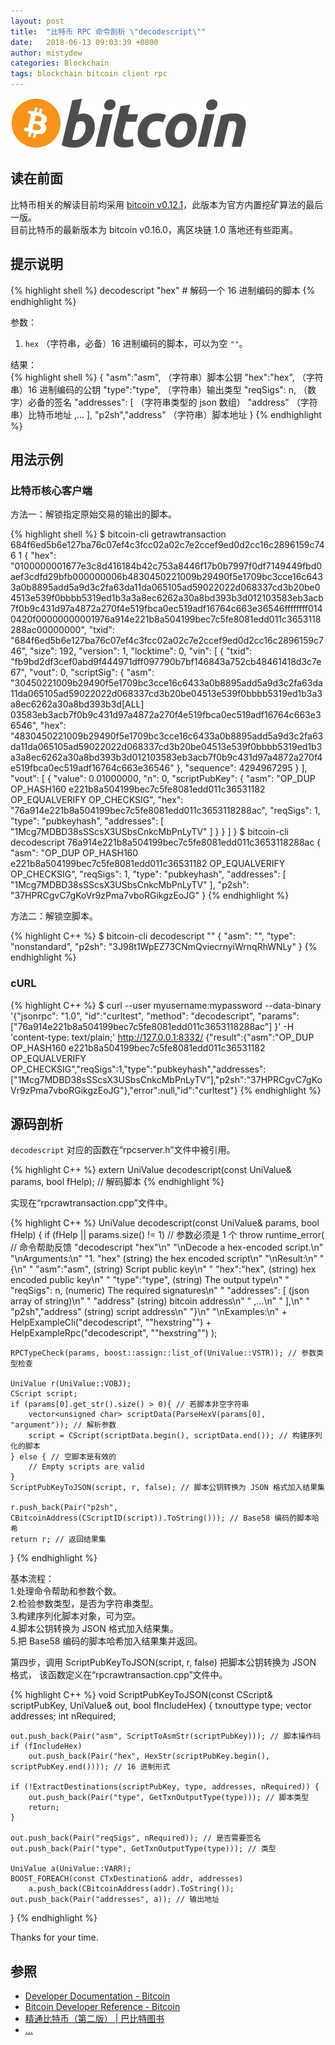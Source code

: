 ```yaml
---
layout: post
title:  "比特币 RPC 命令剖析 \"decodescript\""
date:   2018-06-13 09:03:39 +0800
author: mistydew
categories: Blockchain
tags: blockchain bitcoin client rpc
---
```

![bitcoin](/images/20180504/bitcoin.svg)

## 读在前面
比特币相关的解读目前均采用 [bitcoin v0.12.1](https://github.com/bitcoin/bitcoin/tree/v0.12.1)，此版本为官方内置挖矿算法的最后一版。<br>
目前比特币的最新版本为 bitcoin v0.16.0，离区块链 1.0 落地还有些距离。

## 提示说明

{% highlight shell %}
decodescript "hex" # 解码一个 16 进制编码的脚本
{% endhighlight %}

参数：<br>
1. `hex` （字符串，必备）16 进制编码的脚本，可以为空 `""`。

结果：<br>
{% highlight shell %}
{
  "asm":"asm",   （字符串）脚本公钥
  "hex":"hex",   （字符串）16 进制编码的公钥
  "type":"type", （字符串）输出类型
  "reqSigs": n,    （数字）必备的签名
  "addresses": [   （字符串类型的 json 数组）
     "address"     （字符串）比特币地址
     ,...
  ],
  "p2sh","address" （字符串）脚本地址
}
{% endhighlight %}

## 用法示例

### 比特币核心客户端

方法一：解锁指定原始交易的输出的脚本。

{% highlight shell %}
$ bitcoin-cli getrawtransaction 684f6ed5b6e127ba76c07ef4c3fcc02a02c7e2ccef9ed0d2cc16c2896159c746 1
{
  "hex": "0100000001677e3c8d416184b42c753a8446f17b0b7997f0df7149449fbd0aef3cdfd29bfb000000006b4830450221009b29490f5e1709bc3cce16c6433a0b8895add5a9d3c2fa63da11da065105ad59022022d068337cd3b20be04513e539f0bbbb5319ed1b3a3a8ec6262a30a8bd393b3d012103583eb3acb7f0b9c431d97a4872a270f4e519fbca0ec519adf16764c663e36546ffffffff0140420f00000000001976a914e221b8a504199bec7c5fe8081edd011c3653118288ac00000000",
  "txid": "684f6ed5b6e127ba76c07ef4c3fcc02a02c7e2ccef9ed0d2cc16c2896159c746",
  "size": 192,
  "version": 1,
  "locktime": 0,
  "vin": [
    {
      "txid": "fb9bd2df3cef0abd9f444971dff097790b7bf146843a752cb48461418d3c7e67",
      "vout": 0,
      "scriptSig": {
        "asm": "30450221009b29490f5e1709bc3cce16c6433a0b8895add5a9d3c2fa63da11da065105ad59022022d068337cd3b20be04513e539f0bbbb5319ed1b3a3a8ec6262a30a8bd393b3d[ALL] 03583eb3acb7f0b9c431d97a4872a270f4e519fbca0ec519adf16764c663e36546",
        "hex": "4830450221009b29490f5e1709bc3cce16c6433a0b8895add5a9d3c2fa63da11da065105ad59022022d068337cd3b20be04513e539f0bbbb5319ed1b3a3a8ec6262a30a8bd393b3d012103583eb3acb7f0b9c431d97a4872a270f4e519fbca0ec519adf16764c663e36546"
      },
      "sequence": 4294967295
    }
  ],
  "vout": [
    {
      "value": 0.01000000,
      "n": 0,
      "scriptPubKey": {
        "asm": "OP_DUP OP_HASH160 e221b8a504199bec7c5fe8081edd011c36531182 OP_EQUALVERIFY OP_CHECKSIG",
        "hex": "76a914e221b8a504199bec7c5fe8081edd011c3653118288ac",
        "reqSigs": 1,
        "type": "pubkeyhash",
        "addresses": [
          "1Mcg7MDBD38sSScsX3USbsCnkcMbPnLyTV"
        ]
      }
    }
  ]
}
$ bitcoin-cli decodescript 76a914e221b8a504199bec7c5fe8081edd011c3653118288ac
{
  "asm": "OP_DUP OP_HASH160 e221b8a504199bec7c5fe8081edd011c36531182 OP_EQUALVERIFY OP_CHECKSIG",
  "reqSigs": 1,
  "type": "pubkeyhash",
  "addresses": [
    "1Mcg7MDBD38sSScsX3USbsCnkcMbPnLyTV"
  ],
  "p2sh": "37HPRCgvC7gKoVr9zPma7vboRGikgzEoJG"
}
{% endhighlight %}

方法二：解锁空脚本。

{% highlight C++ %}
$ bitcoin-cli decodescript ""
{
  "asm": "",
  "type": "nonstandard",
  "p2sh": "3J98t1WpEZ73CNmQviecrnyiWrnqRhWNLy"
}
{% endhighlight %}

### cURL

{% highlight C++ %}
$ curl --user myusername:mypassword --data-binary '{"jsonrpc": "1.0", "id":"curltest", "method": "decodescript", "params": ["76a914e221b8a504199bec7c5fe8081edd011c3653118288ac"] }' -H 'content-type: text/plain;' http://127.0.0.1:8332/
{"result":{"asm":"OP_DUP OP_HASH160 e221b8a504199bec7c5fe8081edd011c36531182 OP_EQUALVERIFY OP_CHECKSIG","reqSigs":1,"type":"pubkeyhash","addresses":["1Mcg7MDBD38sSScsX3USbsCnkcMbPnLyTV"],"p2sh":"37HPRCgvC7gKoVr9zPma7vboRGikgzEoJG"},"error":null,"id":"curltest"}
{% endhighlight %}

## 源码剖析
`decodescript` 对应的函数在“rpcserver.h”文件中被引用。

{% highlight C++ %}
extern UniValue decodescript(const UniValue& params, bool fHelp); // 解码脚本
{% endhighlight %}

实现在“rpcrawtransaction.cpp”文件中。

{% highlight C++ %}
UniValue decodescript(const UniValue& params, bool fHelp)
{
    if (fHelp || params.size() != 1) // 参数必须是 1 个
        throw runtime_error( // 命令帮助反馈
            "decodescript \"hex\"\n"
            "\nDecode a hex-encoded script.\n"
            "\nArguments:\n"
            "1. \"hex\"     (string) the hex encoded script\n"
            "\nResult:\n"
            "{\n"
            "  \"asm\":\"asm\",   (string) Script public key\n"
            "  \"hex\":\"hex\",   (string) hex encoded public key\n"
            "  \"type\":\"type\", (string) The output type\n"
            "  \"reqSigs\": n,    (numeric) The required signatures\n"
            "  \"addresses\": [   (json array of string)\n"
            "     \"address\"     (string) bitcoin address\n"
            "     ,...\n"
            "  ],\n"
            "  \"p2sh\",\"address\" (string) script address\n"
            "}\n"
            "\nExamples:\n"
            + HelpExampleCli("decodescript", "\"hexstring\"")
            + HelpExampleRpc("decodescript", "\"hexstring\"")
        );

    RPCTypeCheck(params, boost::assign::list_of(UniValue::VSTR)); // 参数类型检查

    UniValue r(UniValue::VOBJ);
    CScript script;
    if (params[0].get_str().size() > 0){ // 若脚本非空字符串
        vector<unsigned char> scriptData(ParseHexV(params[0], "argument")); // 解析参数
        script = CScript(scriptData.begin(), scriptData.end()); // 构建序列化的脚本
    } else { // 空脚本是有效的
        // Empty scripts are valid
    }
    ScriptPubKeyToJSON(script, r, false); // 脚本公钥转换为 JSON 格式加入结果集

    r.push_back(Pair("p2sh", CBitcoinAddress(CScriptID(script)).ToString())); // Base58 编码的脚本哈希
    return r; // 返回结果集
}
{% endhighlight %}

基本流程：<br>
1.处理命令帮助和参数个数。<br>
2.检验参数类型，是否为字符串类型。<br>
3.构建序列化脚本对象，可为空。<br>
4.脚本公钥转换为 JSON 格式加入结果集。<br>
5.把 Base58 编码的脚本哈希加入结果集并返回。

第四步，调用 ScriptPubKeyToJSON(script, r, false) 把脚本公钥转换为 JSON 格式，
该函数定义在“rpcrawtransaction.cpp”文件中。

{% highlight C++ %}
void ScriptPubKeyToJSON(const CScript& scriptPubKey, UniValue& out, bool fIncludeHex)
{
    txnouttype type;
    vector<CTxDestination> addresses;
    int nRequired;

    out.push_back(Pair("asm", ScriptToAsmStr(scriptPubKey))); // 脚本操作码
    if (fIncludeHex)
        out.push_back(Pair("hex", HexStr(scriptPubKey.begin(), scriptPubKey.end()))); // 16 进制形式

    if (!ExtractDestinations(scriptPubKey, type, addresses, nRequired)) {
        out.push_back(Pair("type", GetTxnOutputType(type))); // 脚本类型
        return;
    }

    out.push_back(Pair("reqSigs", nRequired)); // 是否需要签名
    out.push_back(Pair("type", GetTxnOutputType(type))); // 类型

    UniValue a(UniValue::VARR);
    BOOST_FOREACH(const CTxDestination& addr, addresses)
        a.push_back(CBitcoinAddress(addr).ToString());
    out.push_back(Pair("addresses", a)); // 输出地址
}
{% endhighlight %}

Thanks for your time.

## 参照
* [Developer Documentation - Bitcoin](https://bitcoin.org/en/developer-documentation)
* [Bitcoin Developer Reference - Bitcoin](https://bitcoin.org/en/developer-reference#decodescript)
* [精通比特币（第二版） \| 巴比特图书](http://book.8btc.com/masterbitcoin2cn)
* [...](https://github.com/mistydew/blockchain)
